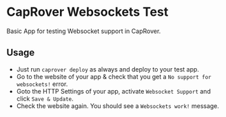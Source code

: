 # CapRover Websockets Test

Basic App for testing Websocket support in CapRover.

## Usage
- Just run `caprover deploy` as always and deploy to your test app.
- Go to the website of your app & check that you get a `No support for websockets!` error.
- Goto the HTTP Settings of your app, activate `Websocket Support` and click `Save & Update`.
- Check the website again. You should see a `Websockets work!` message.